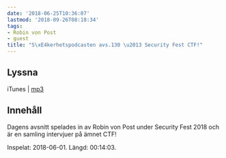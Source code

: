 ```yaml
---
date: '2018-06-25T10:36:07'
lastmod: '2018-09-26T08:18:34'
tags:
- Robin von Post
- guest
title: "S\xE4kerhetspodcasten avs.130 \u2013 Security Fest CTF!"
---
```

## Lyssna

iTunes \| [mp3](http://traffic.libsyn.com/sakerhetspodcasten/Sakerhetspodcasten_SecurityFest2018.mp3)

## Innehåll

Dagens avsnitt spelades in av Robin von Post under Security Fest 2018 och är en samling
intervjuer på ämnet CTF!

Inspelat: 2018-06-01. Längd: 00:14:03.

